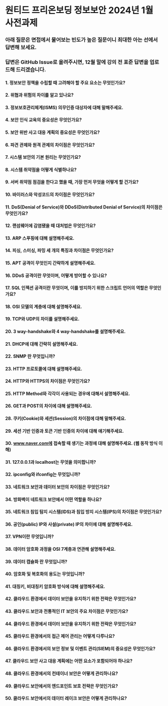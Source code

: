 # 원티드 프리온보딩 정보보안 2024년 1월 사전과제
### 아래 질문은 면접에서 물어보는 빈도가 높은 질문이니 최대한 아는 선에서 답변해 보세요.
### 답변은 GitHub Issue로 올려주시면, 12월 말에 강의 전 표준 답변을 업로드해 드리겠습니다.

#### 1. 정보보안 정책을 수립할 때 고려해야 할 주요 요소는 무엇인가요?
#### 2. 위협과 위험의 차이를 알고 있나요?
#### 3. 정보보호관리체계(ISMS) 의무인증 대상자에 대해 말해주세요.
#### 4. 보안 인식 교육의 중요성은 무엇인가요?
#### 5. 보안 위반 사고 대응 계획의 중요성은 무엇인가요?
#### 6. 파견 관제와 원격 관제의 차이점은 무엇인가요?
#### 7. 시스템 보안의 기본 원리는 무엇인가요?
#### 8. 시스템 취약점을 어떻게 식별하나요?
#### 9. 서버 취약점 점검을 한다고 했을 때, 가장 먼저 무엇을 어떻게 할 건가요?
#### 10. 바이러스와 악성코드의 차이점은 무엇인가요?
#### 11. DoS(Denial of Service)와 DDoS(Distributed Denial of Service)의 차이점은 무엇인가요?
#### 12. 랜섬웨어에 감염됐을 때 대처법은 무엇인가요?
#### 13. ARP 스푸핑에 대해 설명해주세요.
#### 14. 피싱, 스미싱, 파밍 세 개의 특징과 차이점은 무엇인가요?
#### 15. APT 공격이 무엇인지 간략하게 설명해주세요.
#### 16. DDoS 공격이란 무엇이며, 어떻게 방어할 수 있나요?
#### 17. SQL 인젝션 공격이란 무엇이며, 이를 방지하기 위한 스크립트 언어의 역할은 무엇인가요?
#### 18. OSI 모델의 계층에 대해 설명해주세요.
#### 19. TCP와 UDP의 차이를 설명해주세요.
#### 20. 3 way-handshake와 4 way-handshake를 설명해주세요.
#### 21. DHCP에 대해 간략히 설명해주세요.
#### 22. SNMP 란 무엇입니까?
#### 23. HTTP 프로토콜에 대해 설명해주세요.
#### 24. HTTP와 HTTPS의 차이점은 무엇인가요?
#### 25. HTTP Method와 각각이 사용되는 경우에 대해서 설명해주세요.
#### 26. GET과 POST의 차이에 대해 설명해주세요.
#### 28. 쿠키(Cookie)와 세션(Session)의 차이점에 대해 말해주세요.
#### 29. 세션 기반 인증과 토큰 기반 인증의 차이에 대해 얘기해주세요.
#### 30. www.naver.com에 접속할 때 생기는 과정에 대해 설명해주세요. (웹 동작 방식 이해)
#### 31. 127.0.0.1과 localhost는 무엇을 의미합니까?
#### 32. ipconfig와 ifconfig는 무엇입니까?
#### 33. 네트워크 보안과 데이터 보안의 차이점은 무엇인가요?
#### 34. 방화벽이 네트워크 보안에서 어떤 역할을 하나요?
#### 35. 네트워크 침입 탐지 시스템(IDS)과 침입 방지 시스템(IPS)의 차이점은 무엇인가요?
#### 36. 공인(public) IP와 사설(private) IP의 차이에 대해 설명해주세요.
#### 37. VPN이란 무엇입니까?
#### 38. 데이터 암호화 과정을 OSI 7계층과 연관해 설명해주세요.
#### 39. 데이터 캡슐화 란 무엇입니까?
#### 40. 암호화 및 복호화의 용도는 무엇입니까?
#### 41. 대칭키, 비대칭키 암호화 방식에 대해 설명해주세요.
#### 42. 클라우드 환경에서 데이터 보안을 유지하기 위한 전략은 무엇인가요?
#### 43. 클라우드 보안과 전통적인 IT 보안의 주요 차이점은 무엇인가요?
#### 44. 클라우드 환경에서 데이터 보안을 유지하기 위한 전략은 무엇인가요?
#### 45. 클라우드 환경에서의 접근 제어 관리는 어떻게 다루나요?
#### 46. 클라우드 환경에서의 보안 정보 및 이벤트 관리(SIEM)의 중요성은 무엇인가요?
#### 47. 클라우드 보안 사고 대응 계획에는 어떤 요소가 포함되어야 하나요?
#### 48. 클라우드 환경에서의 컨테이너 보안은 어떻게 관리하나요?
#### 49. 클라우드 보안에서의 엔드포인트 보호 전략은 무엇인가요?
#### 50. 클라우드 보안에서의 데이터 레이크 보안은 어떻게 관리하나요?
